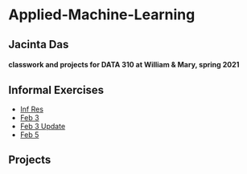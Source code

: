 # Applied-Machine-Learning
## Jacinta Das
#### classwork and projects for DATA 310 at William &amp; Mary, spring 2021

## Informal Exercises
- [Inf Res](https://jpdas18.github.io/Applied-Machine-Learning/)
- [Feb 3](https://github.com/jpdas18/Applied-Machine-Learning/blob/main/Feb3.md)
- [Feb 3 Update](https://github.com/jpdas18/Applied-Machine-Learning/blob/main/Feb_3_Excercise_Updated.md)
- [Feb 5](https://github.com/jpdas18/Applied-Machine-Learning/blob/main/Feb5.md)

## Projects 
